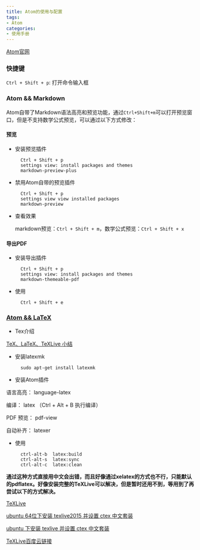```yaml
---
title: Atom的使用与配置
tags:
- Atom
categories:
- 使用手册
---
```


[Atom官网](https://atom.io/)

<!--more-->

### 快捷键

`Ctrl + Shift + p`: 打开命令输入框

### Atom && Markdown

Atom自带了Markdown语法高亮和预览功能，通过`Ctrl+Shift+m`可以打开预览窗口，但是不支持数学公式预览，可以通过以下方式修改：

#### 预览

* 安装预览插件

        Ctrl + Shift + p
        settings view: install packages and themes
        markdown-preview-plus

* 禁用Atom自带的预览插件

        Ctrl + Shift + p
        settings view view installed packages
        markdown-preview

* 查看效果

    markdown预览：`Ctrl + Shift + m`，数学公式预览：`Ctrl + Shift + x`

#### 导出PDF

* 安装导出插件

        Ctrl + Shift + p
        settings view: install packages and themes
        markdown-themeable-pdf

* 使用

        Ctrl + Shift + e

### [Atom && LaTeX](https://www.zhihu.com/question/19954023)

* Tex介绍

[TeX、LaTeX、TeXLive 小结](http://blog.csdn.net/dbzhang800/article/details/6820659)

* 安装latexmk

        sudo apt-get install latexmk

* 安装Atom插件

语言高亮： language-latex

编译： latex （Ctrl + Alt + B 执行编译）

PDF 预览： pdf-view

自动补齐： latexer

* 使用

        ctrl-alt-b  latex:build
        ctrl-alt-s  latex:sync
        ctrl-alt-c  latex:clean

**通过这种方式直接用中文会出错，而且好像通过xelatex的方式也不行，只能默认的pdflatex。好像安装完整的TeXLive可以解决，但是暂时还用不到，等用到了再尝试以下的方式解决。**

[TeXLive](http://tug.org/texlive/)

[ubuntu 64位下安装 texlive2015 并设置 ctex 中文套装](http://blog.csdn.net/song0601013ndsc/article/details/48203311)

[ubuntu 下安装 texlive 并设置 ctex 中文套装](http://www.cnblogs.com/lienhua34/p/3675027.html)

[TeXLive百度云链接](http://pan.baidu.com/s/1dDnnhvz)

